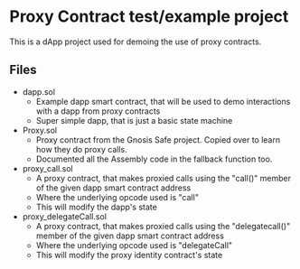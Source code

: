 # Proxy Contract test/example project
This is a dApp project used for demoing the use of proxy contracts.

## Files
- dapp.sol
    - Example dapp smart contract, that will be used to demo interactions with a dapp from proxy contracts
    - Super simple dapp, that is just a basic state machine
- Proxy.sol
    - Proxy contract from the Gnosis Safe project. Copied over to learn how they do proxy calls.
    - Documented all the Assembly code in the fallback function too.
- proxy_call.sol
    - A proxy contract, that makes proxied calls using the "call()" member of the given dapp smart contract address
    - Where the underlying opcode used is "call"
    - This will modify the dapp's state
- proxy_delegateCall.sol
    - A proxy contract, that makes proxied calls using the "delegatecall()" member of the given dapp smart contract address
    - Where the underlying opcode used is "delegateCall"
    - This will modify the proxy identity contract's state